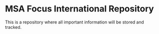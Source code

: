 # MSA Focus International Repository
This is a repository where all important information will be stored and tracked.
